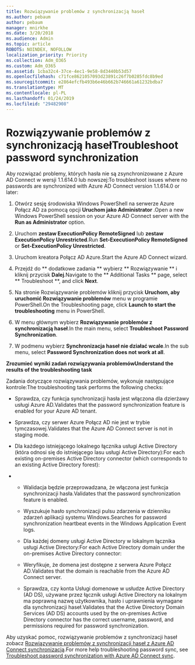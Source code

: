 ```yaml
---
title: Rozwiązywanie problemów z synchronizacją haseł
ms.author: pebaum
author: pebaum
manager: mnirkhe
ms.date: 3/20/2018
ms.audience: Admin
ms.topic: article
ROBOTS: NOINDEX, NOFOLLOW
localization_priority: Priority
ms.collection: Adm_O365
ms.custom: Adm_O365
ms.assetid: 1cba32c4-37ce-4ec1-9e58-8d3440b53d57
ms.openlocfilehash: c71fce8621057093d23891c26f7b0285fdc8b9ed
ms.sourcegitcommit: e2864efcfb493b6e46b662b746661a61232bdba7
ms.translationtype: MT
ms.contentlocale: pl-PL
ms.lasthandoff: 01/24/2019
ms.locfileid: "29482908"
---
```

# <a name="troubleshoot-password-synchronization"></a><span data-ttu-id="62b13-102">Rozwiązywanie problemów z synchronizacją haseł</span><span class="sxs-lookup"><span data-stu-id="62b13-102">Troubleshoot password synchronization</span></span>

<span data-ttu-id="62b13-103">Aby rozwiązać problemy, których hasła nie są zsynchronizowane z Azure AD Connect w wersji 1.1.614.0 lub nowszej:</span><span class="sxs-lookup"><span data-stu-id="62b13-103">To troubleshoot issues where no passwords are synchronized with Azure AD Connect version 1.1.614.0 or later:</span></span>
  
1. <span data-ttu-id="62b13-104">Otwórz sesję środowiska Windows PowerShell na serwerze Azure Połącz AD za pomocą opcji **Uruchom jako Administrator** .</span><span class="sxs-lookup"><span data-stu-id="62b13-104">Open a new Windows PowerShell session on your Azure AD Connect server with the **Run as Administrator** option.</span></span> 
    
2. <span data-ttu-id="62b13-105">Uruchom **zestaw ExecutionPolicy RemoteSigned** lub **zestaw ExecutionPolicy Unrestricted**.</span><span class="sxs-lookup"><span data-stu-id="62b13-105">Run **Set-ExecutionPolicy RemoteSigned** or **Set-ExecutionPolicy Unrestricted**.</span></span> 
    
3. <span data-ttu-id="62b13-106">Uruchom kreatora Połącz AD Azure.</span><span class="sxs-lookup"><span data-stu-id="62b13-106">Start the Azure AD Connect wizard.</span></span>
    
4. <span data-ttu-id="62b13-107">Przejdź do \*\* dodatkowe zadania \*\* wybierz \*\* Rozwiązywanie \*\* i kliknij przycisk **Dalej**.</span><span class="sxs-lookup"><span data-stu-id="62b13-107">Navigate to the \*\* Additional Tasks \*\* page, select \*\* Troubleshoot \*\*, and click **Next**.</span></span> 
    
5. <span data-ttu-id="62b13-108">Na stronie Rozwiązywanie problemów kliknij przycisk **Uruchom, aby uruchomić Rozwiązywanie problemów** menu w programie PowerShell.</span><span class="sxs-lookup"><span data-stu-id="62b13-108">On the Troubleshooting page, click **Launch to start the troubleshooting** menu in PowerShell.</span></span> 
    
6. <span data-ttu-id="62b13-109">W menu głównym wybierz **Rozwiązywanie problemów z synchronizacją haseł**.</span><span class="sxs-lookup"><span data-stu-id="62b13-109">In the main menu, select **Troubleshoot Password Synchronization**.</span></span> 
    
7. <span data-ttu-id="62b13-110">W podmenu wybierz **Synchronizacja haseł nie działać wcale**.</span><span class="sxs-lookup"><span data-stu-id="62b13-110">In the sub menu, select **Password Synchronization does not work at all**.</span></span> 
    
 <span data-ttu-id="62b13-111">**Zrozumieć wyniki zadań rozwiązywania problemów**</span><span class="sxs-lookup"><span data-stu-id="62b13-111">**Understand the results of the troubleshooting task**</span></span>
  
<span data-ttu-id="62b13-112">Zadania dotyczące rozwiązywania problemów, wykonuje następujące kontrole:</span><span class="sxs-lookup"><span data-stu-id="62b13-112">The troubleshooting task performs the following checks:</span></span>
  
- <span data-ttu-id="62b13-113">Sprawdza, czy funkcja synchronizacji hasła jest włączona dla dzierżawy usługi Azure AD.</span><span class="sxs-lookup"><span data-stu-id="62b13-113">Validates that the password synchronization feature is enabled for your Azure AD tenant.</span></span>
    
- <span data-ttu-id="62b13-114">Sprawdza, czy serwer Azure Połącz AD nie jest w trybie tymczasowej.</span><span class="sxs-lookup"><span data-stu-id="62b13-114">Validates that the Azure AD Connect server is not in staging mode.</span></span>
    
- <span data-ttu-id="62b13-115">Dla każdego istniejącego lokalnego łącznika usługi Active Directory (która odnosi się do istniejącego lasu usługi Active Directory):</span><span class="sxs-lookup"><span data-stu-id="62b13-115">For each existing on-premises Active Directory connector (which corresponds to an existing Active Directory forest):</span></span>
    
- 
  - <span data-ttu-id="62b13-116">Walidacja będzie przeprowadzana, że włączona jest funkcja synchronizacji hasła.</span><span class="sxs-lookup"><span data-stu-id="62b13-116">Validates that the password synchronization feature is enabled.</span></span>
    
  - <span data-ttu-id="62b13-117">Wyszukuje hasło synchronizacji pulsu zdarzenia w dzienniku zdarzeń aplikacji systemu Windows.</span><span class="sxs-lookup"><span data-stu-id="62b13-117">Searches for password synchronization heartbeat events in the Windows Application Event logs.</span></span>
    
  - <span data-ttu-id="62b13-118">Dla każdej domeny usługi Active Directory w lokalnym łącznika usługi Active Directory:</span><span class="sxs-lookup"><span data-stu-id="62b13-118">For each Active Directory domain under the on-premises Active Directory connector:</span></span>
    
  - <span data-ttu-id="62b13-119">Weryfikuje, że domena jest dostępne z serwera Azure Połącz AD.</span><span class="sxs-lookup"><span data-stu-id="62b13-119">Validates that the domain is reachable from the Azure AD Connect server.</span></span>
    
  - <span data-ttu-id="62b13-120">Sprawdza, czy konta Usługi domenowe w usłudze Active Directory (AD DS), używane przez łącznik usługi Active Directory na lokalnym ma poprawną nazwę użytkownika, hasło i uprawnienia wymagane dla synchronizacji haseł.</span><span class="sxs-lookup"><span data-stu-id="62b13-120">Validates that the Active Directory Domain Services (AD DS) accounts used by the on-premises Active Directory connector has the correct username, password, and permissions required for password synchronization.</span></span>
    
<span data-ttu-id="62b13-121">Aby uzyskać pomoc, rozwiązywanie problemów z synchronizacji haseł zobacz [Rozwiązywanie problemów z synchronizacji haseł z Azure AD Connect synchronizacją](https://docs.microsoft.com/en-us/azure/active-directory/connect/active-directory-aadconnectsync-troubleshoot-password-synchronization).</span><span class="sxs-lookup"><span data-stu-id="62b13-121">For more help troubleshooting password sync, see [Troubleshoot password synchronization with Azure AD Connect sync](https://docs.microsoft.com/en-us/azure/active-directory/connect/active-directory-aadconnectsync-troubleshoot-password-synchronization).</span></span>
  

